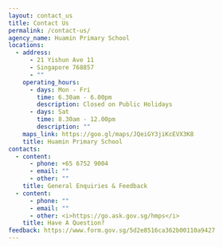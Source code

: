 ```yaml
---
layout: contact_us
title: Contact Us
permalink: /contact-us/
agency_name: Huamin Primary School
locations:
  - address:
      - 21 Yishun Ave 11
      - Singapore 768857
      - ""
    operating_hours:
      - days: Mon - Fri
        time: 6.30am - 6.00pm
        description: Closed on Public Holidays
      - days: Sat
        time: 8.30am - 12.00pm
        description: ""
    maps_link: https://goo.gl/maps/JQeiGY3jiKcEVX3K8
    title: Huamin Primary School
contacts:
  - content:
      - phone: +65 6752 9004
      - email: ""
      - other: ""
    title: General Enquiries & Feedback
  - content:
      - phone: ""
      - email: ""
      - other: <i>https://go.ask.gov.sg/hmps</i>
    title: Have A Question?
feedback: https://www.form.gov.sg/5d2e8516ca362b00110a9427
---
```

